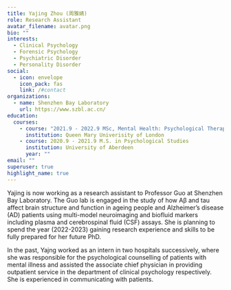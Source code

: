 ```yaml
---
title: Yajing Zhou (周雅婧)
role: Research Assistant
avatar_filename: avatar.png
bio: ""
interests:
  - Clinical Psychology
  - Forensic Psychology
  - Psychiatric Disorder
  - Personality Disorder
social:
  - icon: envelope
    icon_pack: fas
    link: /#contact
organizations:
  - name: Shenzhen Bay Laboratory
    url: https://www.szbl.ac.cn/
education:
  courses:
    - course: "2021.9 - 2022.9 MSc, Mental Health: Psychological Therapies"
      institution: Queen Mary Univerisity of London
    - course: 2020.9 - 2021.9 M.S. in Psychological Studies
      institution: University of Aberdeen
      year: ""
email: ""
superuser: true
highlight_name: true
---
```

Yajing is now working as a research assistant to Professor Guo at Shenzhen Bay Laboratory. The Guo lab is engaged in the study of how Aβ and tau affect brain structure and function in ageing people and Alzheimer’s disease (AD) patients using multi-model neuroimaging and biofluid markers including plasma and cerebrospinal fluid (CSF) assays. She is planning to spend the year (2022-2023) gaining research experience and skills to be fully prepared for her future PhD. 

In the past, Yajng worked as an intern in two hospitals successively, where she was responsible for the psychological counselling of patients with mental illness and assisted the associate chief physician in providing outpatient service in the department of clinical psychology respectively. She is experienced in communicating with patients.